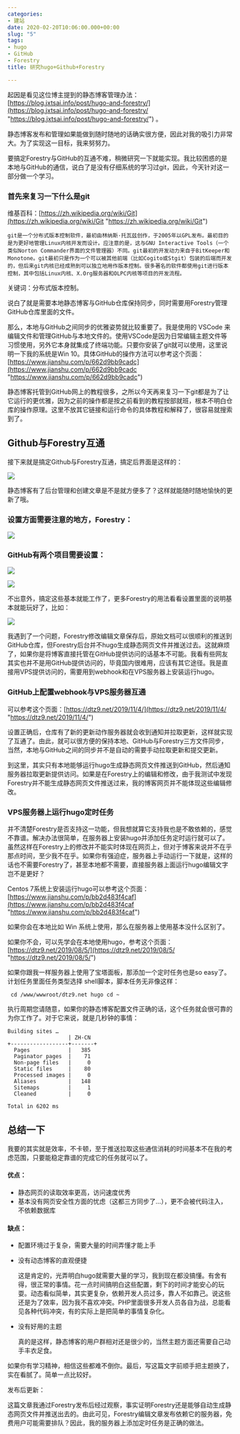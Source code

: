 ```yaml
---
categories:
- 建站
date: 2020-02-20T10:06:00.000+00:00
slug: "5"
tags:
- hugo
- GitHub
- Forestry
title: 研究hugo+Github+Forestry

---
```

起因是看见这位博主提到的静态博客管理办法： [https://blog.jxtsai.info/post/hugo-and-forestry/](https://blog.jxtsai.info/post/hugo-and-forestry/ "https://blog.jxtsai.info/post/hugo-and-forestry/") 。

静态博客发布和管理如果能做到随时随地的话确实很方便，因此对我的吸引力非常大。为了实现这一目标，我来努努力。

要搞定Forestry与GitHub的互通不难，稍微研究一下就能实现。我比较困惑的是本地与GitHub的通信，说白了是没有仔细系统的学习过git，因此，今天针对这一部分做一个学习。

### 首先来复习一下什么是git

维基百科：[https://zh.wikipedia.org/wiki/Git](https://zh.wikipedia.org/wiki/Git "https://zh.wikipedia.org/wiki/Git")

`git是一个分布式版本控制软件，最初由林纳斯·托瓦兹创作，于2005年以GPL发布。最初目的是为更好地管理Linux内核开发而设计。应注意的是，这与GNU Interactive Tools（一个类似Norton Commander界面的文件管理器）不同。git最初的开发动力来自于BitKeeper和Monotone。git最初只是作为一个可以被其他前端（比如Cogito或Stgit）包装的后端而开发的，但后来git内核已经成熟到可以独立地用作版本控制。很多著名的软件都使用git进行版本控制，其中包括Linux内核、X.Org服务器和OLPC内核等项目的开发流程。`

关键词：分布式版本控制。

说白了就是需要本地静态博客与GitHub仓库保持同步，同时需要用Forestry管理GitHub仓库里面的文件。

那么，本地与GitHub之间同步的优雅姿势就比较重要了。我是使用的 VSCode 来编辑文件和管理GitHub与本地文件的。使用VSCode是因为日常编辑主题文件等习惯使用，另外它本身就集成了终端功能。只要你安装了git就可以使用，这里说明一下我的系统是Win 10。具体GitHub的操作方法可以参考这个页面：[https://www.jianshu.com/p/662d9bb9cadc](https://www.jianshu.com/p/662d9bb9cadc "https://www.jianshu.com/p/662d9bb9cadc")

静态博客托管到GitHub网上的教程很多，之所以今天再来复习一下git都是为了让它运行的更优雅，因为之前的操作都是按之前看到的教程按部就班，根本不明白仓库的操作原理。这里不放其它链接和运行命令的具体教程和解释了，很容易就搜索到了。

## Github与Forestry互通

接下来就是搞定Github与Forestry互通，搞定后界面是这样的：

![](https://img.dtz9.net/imgs/2020/02/add46b1cf550d00b.png)

静态博客有了后台管理和创建文章是不是就方便多了？这样就能随时随地愉快的更新了哦。

### 设置方面需要注意的地方，Forestry：

![](https://img.dtz9.net/imgs/2020/02/7ef1e0745e0201b6.png)

### GitHub有两个项目需要设置：

![](https://img.dtz9.net/imgs/2020/02/dc27096cdae985cc.png)

![](https://img.dtz9.net/imgs/2020/02/48d2977d90377f09.png)

不出意外，搞定这些基本就能工作了，更多Forestry的用法看看设置里面的说明基本就能玩好了，比如：

![](https://img.dtz9.net/imgs/2020/02/4bd94957d63751e9.png)

我遇到了一个问题，Forestry修改编辑文章保存后，原始文档可以很顺利的推送到GitHub仓库，但Forestry后台并不hugo生成静态网页文件并推送过去。这就麻烦了，如果你是将博客直接托管在GitHub提供访问的话基本不可能。我看有些网友其实也并不是用GitHub提供访问的，毕竟国内很难用，应该有其它途径。我是直接用VPS提供访问的，需要用到webhook和在VPS服务器上安装运行hugo。

### GitHub上配置webhook与VPS服务器互通

可以参考这个页面：[https://dtz9.net/2019/11/4/](https://dtz9.net/2019/11/4/ "https://dtz9.net/2019/11/4/")

设置正确后，仓库有了新的更新动作服务器就会收到通知并拉取更新，这样就实现了互通了。由此，就可以很方便的保持本地、GitHub与Forestry三方文件同步，当然，本地与GitHub之间的同步并不是自动的需要手动拉取更新和提交更新。

到这里，其实只有本地能够运行hugo生成静态网页文件推送到GitHub，然后通知服务器拉取更新提供访问。如果是在Forestry上的编辑和修改，由于我测试中发现Forestry并不能生成静态网页文件推送过来，我的博客网页并不能体现这些编辑修改。

### VPS服务器上运行hugo定时任务

并不清楚Forestry是否支持这一功能，但我想就算它支持我也是不敢依赖的，感觉不靠谱。解决办法很简单，在服务器上安装hugo并添加任务定时运行就可以了。虽然这样在Forestry上的修改并不能实时体现在网页上，但对于博客来说并不在乎那点时间，至少我不在乎。如果你有强迫症，服务器上手动运行一下就是，这样的话也不需要Forestry了，甚至本地都不需要，直接服务器上面运行hugo编辑文字岂不是更好？

Centos 7系统上安装运行hugo可以参考这个页面：[https://www.jianshu.com/p/bb2d483f4caf](https://www.jianshu.com/p/bb2d483f4caf "https://www.jianshu.com/p/bb2d483f4caf")

如果你会在本地比如 Win 系统上使用，那么在服务器上使用基本没什么区别了。

如果你不会，可以先学会在本地使用hugo，参考这个页面：[https://dtz9.net/2019/08/5/](https://dtz9.net/2019/08/5/ "https://dtz9.net/2019/08/5/")

如果你跟我一样服务器上使用了宝塔面板，那添加一个定时任务也是so easy了。计划任务里面任务类型选择 shell脚本，脚本任务无非像这样：

     cd /www/wwwroot/dtz9.net hugo cd ~

执行周期您请随意，如果你的静态博客配置文件正确的话，这个任务就会很可靠的为你工作了。对于它来说，就是几秒钟的事情：

```shell
Building sites … 
                   | ZH-CN  
+------------------+-------+
  Pages            |   385
  Paginator pages  |    71  
  Non-page files   |     0
  Static files     |    80
  Processed images |     0
  Aliases          |   148
  Sitemaps         |     1
  Cleaned          |     0

Total in 6202 ms
```

## 总结一下

我要的其实就是效率，不卡顿，至于推送拉取这些通信消耗的时间基本不在我的考虑范围，只要能稳定靠谱的完成它的任务就可以了。

#### 优点：

* 静态网页的读取效率更高，访问速度优秀
* 基本没有网页安全性方面的忧虑（这都三方同步了...），更不会被代码注入，不依赖数据库

#### 缺点：

* 配置环境过于复杂，需要大量的时间弄懂才能上手
* 没有动态博客的直观便捷

  这是肯定的，光弄明白hugo就需要大量的学习，我到现在都没搞懂。有舍有得，很正常的事情。花一点时间搞明白这些配置，剩下的时间才能安心的玩耍。动态看似简单，其实更复杂，依赖开发人员过多，靠人不如靠己。说这些还是为了效率，因为我不喜欢冲突。PHP里面很多开发人员各自为战，总能看见各种代码冲突，有的实际上是把简单的事情复杂化。
* 没有好用的主题

  真的是这样，静态博客的用户群相对还是很少的，当然主题方面还需要自己动手丰衣足食。

如果你有学习精神，相信这些都难不倒你。最后，写这篇文字前顺手把主题换了，实在看腻了。简单一点比较好。

发布后更新：

这篇文章我通过Forestry发布后经过观察，事实证明Forestry还是能够自动生成静态网页文件并推送出去的。由此可见，Forestry编辑文章发布依赖它的服务器，免费用户可能需要排队？因此，我的服务器上添加定时任务是正确的做法。